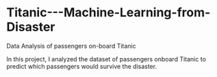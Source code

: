 # Titanic---Machine-Learning-from-Disaster
Data Analysis of passengers on-board Titanic

In this project, I analyzed the dataset of passengers onboard Titanic to predict which passengers would survive the disaster.
